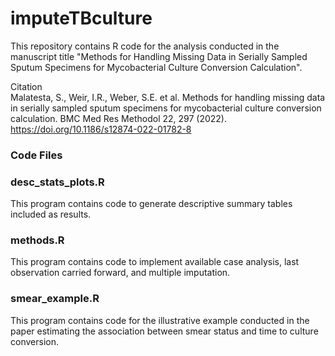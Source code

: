 # imputeTBculture

This repository contains R code for the analysis conducted in the manuscript title "Methods for Handling Missing Data in Serially Sampled Sputum Specimens for Mycobacterial Culture Conversion Calculation".
     
Citation      
Malatesta, S., Weir, I.R., Weber, S.E. et al. Methods for handling missing data in serially sampled sputum specimens for mycobacterial culture conversion calculation. BMC Med Res Methodol 22, 297 (2022). https://doi.org/10.1186/s12874-022-01782-8


### Code Files

### desc_stats_plots.R
This program contains code to generate descriptive summary tables included as results. 

### methods.R
This program contains code to implement available case analysis, last observation carried forward, and multiple imputation. 

### smear_example.R
This program contains code for the illustrative example conducted in the paper estimating the association between smear status and time to culture conversion. 
